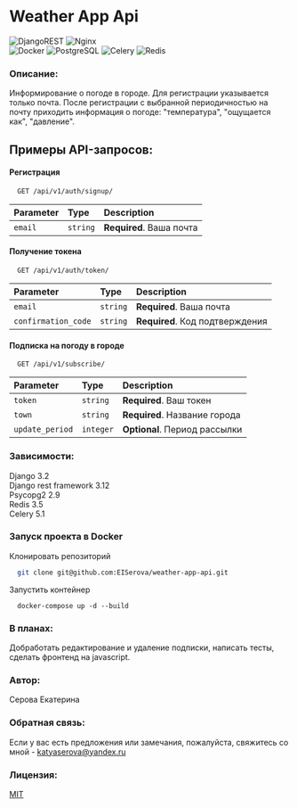 # Weather App Api
![DjangoREST](https://img.shields.io/badge/DJANGO-REST-ff1709?style=for-the-badge&logo=django&logoColor=white&color=ff1709&labelColor=gray) ![Nginx](https://img.shields.io/badge/nginx-%23009639.svg?style=for-the-badge&logo=nginx&logoColor=white)    
![Docker](https://a11ybadges.com/badge?logo=docker) ![PostgreSQL](https://a11ybadges.com/badge?logo=postgresql) ![Celery](https://a11ybadges.com/badge?logo=celery) ![Redis](https://a11ybadges.com/badge?logo=redis)

### Описание:

Информирование о погоде в городе. Для регистрации указывается только почта. После регистрации с выбранной периодичностью на почту приходить информация о погоде: "температура", "ощущается как", "давление". 

## Примеры API-запросов:

#### Регистрация

```http
  GET /api/v1/auth/signup/
```

| Parameter          | Type     | Description                    |
| :----------------- | :------- | :----------------------------- |
| `email`            | `string` | **Required**. Ваша почта       |


#### Получение токена

```http
  GET /api/v1/auth/token/
```

| Parameter          | Type     | Description                     |
| :----------------- | :------- | :------------------------------ |
| `email`            | `string` | **Required**. Ваша почта        |
| `confirmation_code`| `string` | **Required**. Код подтверждения |

#### Подписка на погоду в городе

```http
  GET /api/v1/subscribe/
```

| Parameter          | Type     | Description                    |
| :----------------- | :------- | :----------------------------- |
| `token`            | `string` | **Required**. Ваш токен        |
| `town`             | `string` | **Required**. Название города  |
| `update_period`    | `integer`| **Optional**. Период рассылки  |


### Зависимости:

Django 3.2  
Django rest framework 3.12  
Psycopg2 2.9  
Redis 3.5  
Celery 5.1  

### Запуск проекта в Docker

Клонировать репозиторий

```bash
  git clone git@github.com:EISerova/weather-app-api.git
```

Запустить контейнер
```power shell
  docker-compose up -d --build
```

### В планах:
Добработать редактирование и удаление подписки, написать тесты, сделать фронтенд на javascript.

### Автор: 
Серова Екатерина

### Обратная связь:
Если у вас есть предложения или замечания, пожалуйста, свяжитесь со мной - katyaserova@yandex.ru

### Лицензия:
[MIT](https://choosealicense.com/licenses/mit/)